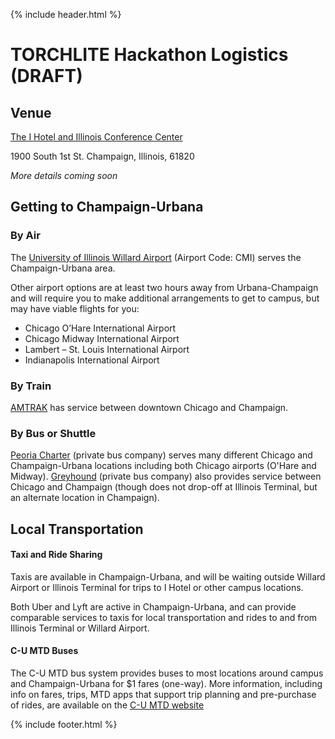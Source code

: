 {% include header.html %}

# TORCHLITE Hackathon Logistics (**DRAFT**)

## Venue
<a href="https://researchpark.illinois.edu/about/amenities/i-hotel-and-conference-center/">The I Hotel and Illinois Conference Center</a>

1900 South 1st St.
Champaign, Illinois, 61820

*More details coming soon*

## Getting to Champaign-Urbana
### By Air
The [University of Illinois Willard Airport](https://iflycu.com/) (Airport Code: CMI) serves the Champaign-Urbana area.

Other airport options are at least two hours away from Urbana-Champaign and will require you to make additional arrangements to get to campus, but may have viable flights for you:
* Chicago O’Hare International Airport
* Chicago Midway International Airport
* Lambert – St. Louis International Airport
* Indianapolis International Airport

### By Train
[AMTRAK](https://www.amtrak.com/stations/chm.html) has service between downtown Chicago and Champaign.

### By Bus or Shuttle
[Peoria Charter](https://peoriacharter.com/) (private bus company) serves many different Chicago and Champaign-Urbana locations including both Chicago airports (O'Hare and Midway). [Greyhound](https://www.greyhound.com/bus/chicago-il) (private bus company) also provides service between Chicago and Champaign (though does not drop-off at Illinois Terminal, but an alternate location in Champaign).

## Local Transportation
#### Taxi and Ride Sharing
Taxis are available in Champaign-Urbana, and will be waiting outside Willard Airport or Illinois Terminal for trips to I Hotel or other campus locations.

Both Uber and Lyft are active in Champaign-Urbana, and can provide comparable services to taxis for local transportation and rides to and from Illinois Terminal or Willard Airport.

#### C-U MTD Buses
The C-U MTD bus system provides buses to most locations around campus and Champaign-Urbana for $1 fares (one-way). More information, including info on fares, trips, MTD apps that support trip planning and pre-purchase of rides, are available on the [C-U MTD website](https://mtd.org/)

{% include footer.html %}
